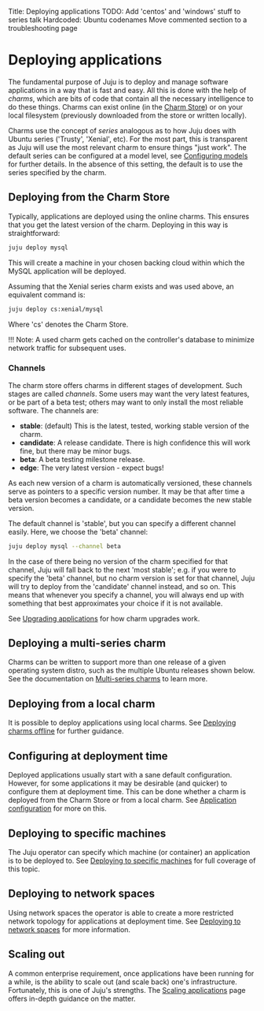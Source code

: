 Title: Deploying applications
TODO: Add 'centos' and 'windows' stuff to series talk
      Hardcoded: Ubuntu codenames
      Move commented section to a troubleshooting page

# Deploying applications

The fundamental purpose of Juju is to deploy and manage software applications
in a way that is fast and easy. All this is done with the help of *charms*,
which are bits of code that contain all the necessary intelligence to do these
things. Charms can exist online (in the [Charm Store][charm-store]) or on your
local filesystem (previously downloaded from the store or written locally).

Charms use the concept of *series* analogous as to how Juju does with Ubuntu
series ('Trusty', 'Xenial', etc). For the most part, this is transparent as
Juju will use the most relevant charm to ensure things "just work". The
default series can be configured at a model level, see
[Configuring models][models-config] for further details. In the absence of this
setting, the default is to use the series specified by the charm.

## Deploying from the Charm Store

Typically, applications are deployed using the online charms. This ensures that
you get the latest version of the charm. Deploying in this way is
straightforward:

```bash
juju deploy mysql
```

This will create a machine in your chosen backing cloud within which the MySQL
application will be deployed.

Assuming that the Xenial series charm exists and was used above, an equivalent
command is:

```bash
juju deploy cs:xenial/mysql
```

Where 'cs' denotes the Charm Store.

!!! Note:
    A used charm gets cached on the controller's database to minimize network
    traffic for subsequent uses.

### Channels

The charm store offers charms in different stages of development. Such stages
are called *channels*. Some users may want the very latest features, or be part
of a beta test; others may want to only install the most reliable software. The
channels are:

 - **stable**: (default) This is the latest, tested, working stable version of
   the charm.
 - **candidate**: A release candidate. There is high confidence this will work
   fine, but there may be minor bugs.
 - **beta**: A beta testing milestone release.
 - **edge**: The very latest version - expect bugs!

As each new version of a charm is automatically versioned, these channels serve
as pointers to a specific version number. It may be that after time a beta
version becomes a candidate, or a candidate becomes the new stable version.

The default channel is 'stable', but you can specify a different channel
easily. Here, we choose the 'beta' channel:

```bash
juju deploy mysql --channel beta
```

In the case of there being no version of the charm specified for that channel,
Juju will fall back to the next 'most stable'; e.g. if you were to specify the
'beta' channel, but no charm version is set for that channel, Juju will try to
deploy from the 'candidate' channel instead, and so on. This means that
whenever you specify a channel, you will always end up with something that best
approximates your choice if it is not available.

See [Upgrading applications][charms-upgrading] for how charm upgrades work.

## Deploying a multi-series charm

Charms can be written to support more than one release of a given operating
system distro, such as the multiple Ubuntu releases shown below. See the
documentation on [Multi-series charms][deploying-multi-series-charms] to learn
more.

## Deploying from a local charm

It is possible to deploy applications using local charms. See
[Deploying charms offline][charms-offline-deploying] for further guidance.

## Configuring at deployment time

Deployed applications usually start with a sane default configuration. However,
for some applications it may be desirable (and quicker) to configure them at
deployment time. This can be done whether a charm is deployed from the Charm
Store or from a local charm. See [Application configuration][charms-config] for
more on this.

## Deploying to specific machines

The Juju operator can specify which machine (or container) an application is to
be deployed to. See
[Deploying to specific machines][deploying-to-specific-machines] for full
coverage of this topic.

## Deploying to network spaces

Using network spaces the operator is able to create a more restricted network
topology for applications at deployment time. See
[Deploying to network spaces][deploying-to-network-spaces] for more
information.

<!-- MOVE THIS TO A TROUBLESHOOTING PAGE

## Juju retry-provisioning

You can use the `retry-provisioning` command in cases where deploying
applications, adding units, or adding machines fails. It allows you to specify
machines which should be retried to resolve errors reported with `juju status`.

For example, after having deployed 100 units and machines, status reports that
machines '3', '27' and '57' could not be provisioned because of a 'rate limit
exceeded' error. You can ask Juju to retry:

```bash
juju retry-provisioning 3 27 57
```

-->

## Scaling out

A common enterprise requirement, once applications have been running for a
while, is the ability to scale out (and scale back) one's infrastructure.
Fortunately, this is one of Juju's strengths. The
[Scaling applications][charms-scaling] page offers in-depth guidance on the
matter.


<!-- LINKS -->

[charm-store]: https://jujucharms.com/store
[models-config]: ./models-config.html
[charms-upgrading]: ./charms-upgrading.html
[charms-offline-deploying]: ./charms-offline-deploying.html
[charms-config]: ./charms-config.html
[charms-scaling]: ./charms-scaling.html
[network-spaces]: ./network-spaces.html
[deploying-multi-series-charms]: ./charms-deploying-advanced.html#multi--series-charms
[deploying-to-specific-machines]: ./charms-deploying-advanced.html#deploying-to-specific-machines
[deploying-to-network-spaces]: ./charms-deploying-advanced.html#deploying-to-network-spaces
